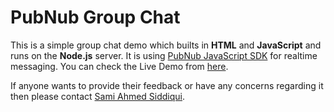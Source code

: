 # PubNub Group Chat

This is a simple group chat demo which builts in **HTML** and **JavaScript** and runs on the **Node.js** server. It is using [PubNub JavaScript SDK](https://www.pubnub.com/docs/web-javascript/pubnub-javascript-sdk) for realtime messaging. You can check the Live Demo from [here](https://pubnub-group-chat.herokuapp.com/).

If anyone wants to provide their feedback or have any concerns regarding it then please contact [Sami Ahmed Siddiqui](mailto:sami.siddiqui@yasglobal.com). 
